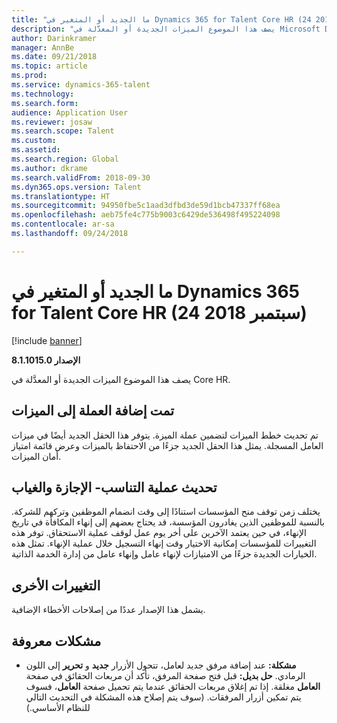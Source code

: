 ```yaml
---
title: "ما الجديد أو المتغير في Dynamics 365 for Talent Core HR (24 سبتمبر 2018)"
description: "يصف هذا الموضوع الميزات الجديدة أو المعدَّلة في Microsoft Dynamics 365 for Talent Core HR."
author: Darinkramer
manager: AnnBe
ms.date: 09/21/2018
ms.topic: article
ms.prod: 
ms.service: dynamics-365-talent
ms.technology: 
ms.search.form: 
audience: Application User
ms.reviewer: josaw
ms.search.scope: Talent
ms.custom: 
ms.assetid: 
ms.search.region: Global
ms.author: dkrame
ms.search.validFrom: 2018-09-30
ms.dyn365.ops.version: Talent
ms.translationtype: HT
ms.sourcegitcommit: 94950fbe5c1aad3dfbd3de59d1bcb47337ff68ea
ms.openlocfilehash: aeb75fe4c775b9003c6429de536498f495224098
ms.contentlocale: ar-sa
ms.lasthandoff: 09/24/2018

---
```

# <a name="whats-new-or-changed-in-dynamics-365-for-talent-core-hr-september-24-2018"></a>ما الجديد أو المتغير في Dynamics 365 for Talent Core HR (24 سبتمبر 2018)

[!include [banner](includes/banner.md)]

**الإصدار 8.1.1015.0**

يصف هذا الموضوع الميزات الجديدة أو المعدَّلة في Core HR.

## <a name="currency-added-to-benefits"></a>تمت إضافة العملة إلى الميزات

تم تحديث خطط الميزات لتضمين عملة الميزة. يتوفر هذا الحقل الجديد أيضًا في ميزات العامل المسجلة. يمثل هذا الحقل الجديد جزءًا من الاحتفاظ بالميزات وعرض قائمة امتياز أمان الميزات.

## <a name="update-proration-process--leave-and-absence"></a>تحديث عملية التناسب- الإجازة والغياب

يختلف زمن توقف منح المؤسسات استنادًا إلى وقت انضمام الموظفين وتركهم للشركة. بالنسبة للموظفين الذين يغادرون المؤسسة، قد يحتاج بعضهم إلى إنهاء المكافأة في تاريخ الإنهاء، في حين يعتمد الآخرين على أخر يوم عمل لوقف عملية الاستحقاق. توفر هذه التغييرات للمؤسسات إمكانية الاختيار وقت إنهاء التسجيل خلال عملية الإنهاء. تمثل هذه الخيارات الجديدة جزءًا من الامتيازات لإنهاء عامل وإنهاء عامل من إدارة الخدمة الذاتية. 

## <a name="other-changes"></a>التغييرات الأخرى

يشمل هذا الإصدار عددًا من إصلاحات الأخطاء الإضافية.

## <a name="known-issue"></a>مشكلات معروفة​

-   **مشكلة:** عند إضافة مرفق جديد لعامل، تتحول الأزرار **جديد** و **تحرير** إلى اللون الرمادي. **حل بديل:** قبل فتح صفحة المرفق، تأكد أن مربعات الحقائق في صفحة **العامل** مغلقة. إذا تم إغلاق مربعات الحقائق عندما يتم تحميل صفحة **العامل**، فسوف يتم تمكين أزرار المرفقات. (سوف يتم إصلاح هذه المشكلة في التحديث التالي للنظام الأساسي.)

